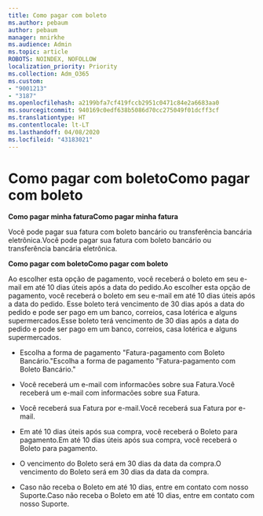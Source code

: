 ```yaml
---
title: Como pagar com boleto
ms.author: pebaum
author: pebaum
manager: mnirkhe
ms.audience: Admin
ms.topic: article
ROBOTS: NOINDEX, NOFOLLOW
localization_priority: Priority
ms.collection: Adm_O365
ms.custom:
- "9001213"
- "3187"
ms.openlocfilehash: a2199bfa7cf419fccb2951c0471c84e2a6683aa0
ms.sourcegitcommit: 940169c0edf638b5086d70cc275049f01dcff3cf
ms.translationtype: HT
ms.contentlocale: lt-LT
ms.lasthandoff: 04/08/2020
ms.locfileid: "43183021"
---
```

# <a name="como-pagar-com-boleto"></a><span data-ttu-id="8e4dc-102">Como pagar com boleto</span><span class="sxs-lookup"><span data-stu-id="8e4dc-102">Como pagar com boleto</span></span>

<span data-ttu-id="8e4dc-103">**Como pagar minha fatura**</span><span class="sxs-lookup"><span data-stu-id="8e4dc-103">**Como pagar minha fatura**</span></span>

<span data-ttu-id="8e4dc-104">Você pode pagar sua fatura com boleto bancário ou transferência bancária eletrônica.</span><span class="sxs-lookup"><span data-stu-id="8e4dc-104">Você pode pagar sua fatura com boleto bancário ou transferência bancária eletrônica.</span></span>

<span data-ttu-id="8e4dc-105">**Como pagar com  boleto**</span><span class="sxs-lookup"><span data-stu-id="8e4dc-105">**Como pagar com  boleto**</span></span>

<span data-ttu-id="8e4dc-106">Ao escolher  esta opção de pagamento, você receberá o boleto em seu e-mail em até 10 dias úteis após a data do pedido.</span><span class="sxs-lookup"><span data-stu-id="8e4dc-106">Ao escolher  esta opção de pagamento, você receberá o boleto em seu e-mail em até 10 dias úteis após a data do pedido.</span></span> <span data-ttu-id="8e4dc-107">Esse boleto terá vencimento de 30 dias após a data do pedido e pode ser pago em um banco, correios, casa lotérica e alguns supermercados.</span><span class="sxs-lookup"><span data-stu-id="8e4dc-107">Esse boleto terá vencimento de 30 dias após a data do pedido e pode ser pago em um banco, correios, casa lotérica e alguns supermercados.</span></span>

- <span data-ttu-id="8e4dc-108">Escolha a forma de pagamento "Fatura-pagamento com Boleto Bancário."</span><span class="sxs-lookup"><span data-stu-id="8e4dc-108">Escolha a forma de pagamento "Fatura-pagamento com Boleto Bancário."</span></span>

- <span data-ttu-id="8e4dc-109">Você receberá um e-mail com informacões sobre sua Fatura.</span><span class="sxs-lookup"><span data-stu-id="8e4dc-109">Você receberá um e-mail com informacões sobre sua Fatura.</span></span>

- <span data-ttu-id="8e4dc-110">Você receberá sua Fatura por e-mail.</span><span class="sxs-lookup"><span data-stu-id="8e4dc-110">Você receberá sua Fatura por e-mail.</span></span>

- <span data-ttu-id="8e4dc-111">Em até 10 dias úteis após sua compra, você receberá o Boleto para pagamento.</span><span class="sxs-lookup"><span data-stu-id="8e4dc-111">Em até 10 dias úteis após sua compra, você receberá o Boleto para pagamento.</span></span>

- <span data-ttu-id="8e4dc-112">O vencimento do Boleto será em 30 dias da data da compra.</span><span class="sxs-lookup"><span data-stu-id="8e4dc-112">O vencimento do Boleto será em 30 dias da data da compra.</span></span>

- <span data-ttu-id="8e4dc-113">Caso não receba o Boleto em até 10 dias, entre em contato com nosso Suporte.</span><span class="sxs-lookup"><span data-stu-id="8e4dc-113">Caso não receba o Boleto em até 10 dias, entre em contato com nosso Suporte.</span></span>

